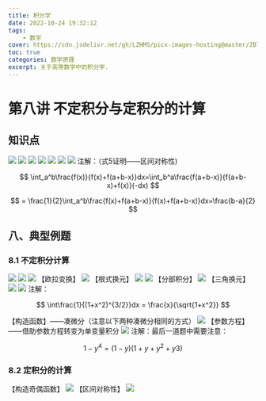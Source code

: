 ```yaml
---
title: 积分学
date: 2022-10-24 19:32:12
tags:
	- 数学
cover: https://cdn.jsdelivr.net/gh/LZHMS/picx-images-hosting@master/ZBlog/Covers/wp12903274-cozy-laptop-wallpapers.4w47ndyerri0.webp
toc: true
categories: 数学原理
excerpt: 关于高等数学中的积分学.
---
```

# 第八讲 不定积分与定积分的计算

## 知识点

![](https://ms-blogimage.oss-cn-chengdu.aliyuncs.com/picture/img/202210251614821.png)
![](https://ms-blogimage.oss-cn-chengdu.aliyuncs.com/picture/img/202210251616345.png)
![](https://ms-blogimage.oss-cn-chengdu.aliyuncs.com/picture/img/202210241955556.png)
![](https://ms-blogimage.oss-cn-chengdu.aliyuncs.com/picture/img/202210241958615.png)
![](https://ms-blogimage.oss-cn-chengdu.aliyuncs.com/picture/img/202210241959118.png)
![](https://ms-blogimage.oss-cn-chengdu.aliyuncs.com/picture/img/202210242002681.png)
![](https://ms-blogimage.oss-cn-chengdu.aliyuncs.com/picture/img/202210242004790.png)
注解：（式5证明——区间对称性)

$$
\int_a^b\frac{f(x)}{f(x)+f(a+b-x)}dx=\int_b^a\frac{f(a+b-x)}{f(a+b-x)+f(x)}(-dx)
$$

$$
= \frac{1}{2}\int_a^b\frac{f(x)+f(a+b-x)}{f(x)+f(a+b-x)}dx=\frac{b-a}{2}
$$

## 八、典型例题

### 8.1 不定积分计算

![](https://ms-blogimage.oss-cn-chengdu.aliyuncs.com/picture/img/202210251604876.png)
![](https://ms-blogimage.oss-cn-chengdu.aliyuncs.com/picture/img/202210251611655.png)
![](https://ms-blogimage.oss-cn-chengdu.aliyuncs.com/picture/img/202210251611015.png)
【欧拉变换】
![](https://ms-blogimage.oss-cn-chengdu.aliyuncs.com/picture/img/202210251619458.png)
【根式换元】
![](https://ms-blogimage.oss-cn-chengdu.aliyuncs.com/picture/img/202210251623470.png)
![](https://ms-blogimage.oss-cn-chengdu.aliyuncs.com/picture/img/202210251633845.png)
【分部积分】
![](https://ms-blogimage.oss-cn-chengdu.aliyuncs.com/picture/img/202210251629358.png)
【三角换元】
![](https://ms-blogimage.oss-cn-chengdu.aliyuncs.com/picture/img/202210251639570.png)
![](https://ms-blogimage.oss-cn-chengdu.aliyuncs.com/picture/img/202210251639408.png)
注解：

$$
\int\frac{1}{(1+x^2)^{3/2}}dx = \frac{x}{\sqrt{1+x^2}}
$$

【构造函数】——凑微分（注意以下两种凑微分相同的方式）
![](https://ms-blogimage.oss-cn-chengdu.aliyuncs.com/picture/img/202210251649753.png)
【参数方程】——借助参数方程转变为单变量积分
![](https://ms-blogimage.oss-cn-chengdu.aliyuncs.com/picture/img/202210251659583.png)
注解：最后一道题中需要注意：

$$
1-y^4=(1-y)(1+y+y^2+y3)
$$

### 8.2 定积分的计算

【构造奇偶函数】
![](https://ms-blogimage.oss-cn-chengdu.aliyuncs.com/picture/img/202210251703854.png)
【区间对称性】
![](https://ms-blogimage.oss-cn-chengdu.aliyuncs.com/picture/img/202210251712211.png)
